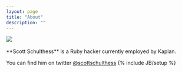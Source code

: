 ```yaml
---
layout: page
title: "About"
description: ""
---
```

<img src="http://gravatar.com/avatar/fdee1445100410c603ab03033564e55c.png?s=190" /> 
<br />
<br />
**Scott Schulthess** is a Ruby hacker currently employed by Kaplan.

You can find him on twitter [@scottschulthess](http://twitter.com/scottschulthess)
{% include JB/setup %}
